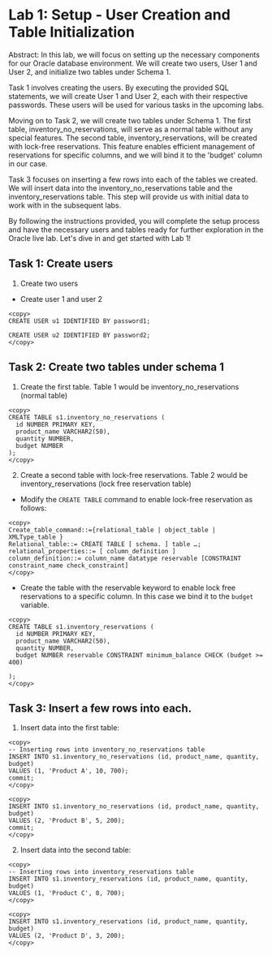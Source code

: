 # Lab 1: Setup - User Creation and Table Initialization

Abstract: In this lab, we will focus on setting up the necessary components for our Oracle database environment. We will create two users, User 1 and User 2, and initialize two tables under Schema 1.

Task 1 involves creating the users. By executing the provided SQL statements, we will create User 1 and User 2, each with their respective passwords. These users will be used for various tasks in the upcoming labs.

Moving on to Task 2, we will create two tables under Schema 1. The first table, inventory_no_reservations, will serve as a normal table without any special features. The second table, inventory_reservations, will be created with lock-free reservations. This feature enables efficient management of reservations for specific columns, and we will bind it to the 'budget' column in our case.

Task 3 focuses on inserting a few rows into each of the tables we created. We will insert data into the inventory_no_reservations table and the inventory_reservations table. This step will provide us with initial data to work with in the subsequent labs.

By following the instructions provided, you will complete the setup process and have the necessary users and tables ready for further exploration in the Oracle live lab. Let's dive in and get started with Lab 1!

## Task 1: Create users 

1. Create two users

* Create user 1 and user 2

````
<copy>
CREATE USER u1 IDENTIFIED BY password1;

CREATE USER u2 IDENTIFIED BY password2;
</copy>
````

## Task 2: Create two tables under schema 1 

1. Create the first table. Table 1 would be inventory_no_reservations (normal table)


````
<copy>
CREATE TABLE s1.inventory_no_reservations (
  id NUMBER PRIMARY KEY,
  product_name VARCHAR2(50),
  quantity NUMBER,
  budget NUMBER
);
</copy>
````

2. Create a second table with lock-free reservations. Table 2 would be inventory_reservations (lock free reservation table)

* Modify the `CREATE TABLE` command to enable lock-free reservation as follows:  
 
````
<copy>
Create_table_command::={relational_table | object_table | XMLType_table }
Relational_table::= CREATE TABLE [ schema. ] table …;
relational_properties::= [ column_definition ] 
column_definition::= column_name datatype reservable [CONSTRAINT constraint_name check_constraint]
</copy>
````

* Create the table with the reservable keyword to enable lock free reservations to a specific column. In this case we bind it to the `budget` variable. 

````
<copy>
CREATE TABLE s1.inventory_reservations (
  id NUMBER PRIMARY KEY,
  product_name VARCHAR2(50),
  quantity NUMBER,
  budget NUMBER reservable CONSTRAINT minimum_balance CHECK (budget >= 400)

);
</copy>
````
## Task 3: Insert a few rows into each. 

1. Insert data into the first table:

````
<copy>
-- Inserting rows into inventory_no_reservations table
INSERT INTO s1.inventory_no_reservations (id, product_name, quantity, budget)
VALUES (1, 'Product A', 10, 700);
commit;
</copy>
````

````
<copy>
INSERT INTO s1.inventory_no_reservations (id, product_name, quantity, budget)
VALUES (2, 'Product B', 5, 200);
commit;
</copy>
````

2. Insert data into the second table:

````
<copy>
-- Inserting rows into inventory_reservations table
INSERT INTO s1.inventory_reservations (id, product_name, quantity, budget)
VALUES (1, 'Product C', 8, 700);
</copy>
````

````
<copy>
INSERT INTO s1.inventory_reservations (id, product_name, quantity, budget)
VALUES (2, 'Product D', 3, 200);
</copy>
````